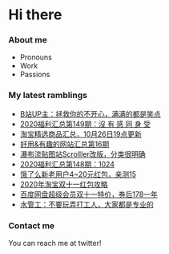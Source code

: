 # Hi there 

### About me
- Pronouns
- Work
- Passions 

### My latest ramblings
<!-- BLOGPOSTS:START -->
- [B站UP主：拯救你的不开心，满满的都是笑点](https://fuliba2020.net/gaoxiao.html)
- [2020福利汇总第149期：沒 有 感 同 身 受](https://fuliba2020.net/2020149.html)
- [淘宝精选商品汇总，10月26日19点更新](https://fuliba2020.net/99.html)
- [好用&有趣的网站汇总第16期](https://fuliba2020.net/website16.html)
- [瀑布流贴图站Scrolller改版，分类很明确](https://fuliba2020.net/scrolller.html)
- [2020福利汇总第148期：1024](https://fuliba2020.net/2020148.html)
- [饿了么新老用户4~20元红包，亲测15](https://fuliba2020.net/eleme.html)
- [2020年淘宝双十一红包攻略](https://fuliba2020.net/20201111.html)
- [百度网盘超级会员双十一特价，券后178一年](https://fuliba2020.net/pan1111.html)
- [水管工：不要玩弄打工人，大家都是专业的](https://fuliba2020.net/plumber.html)
<!-- BLOGPOSTS:END -->

### Contact me
You can reach me at twitter!
